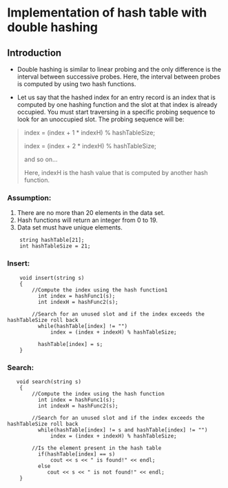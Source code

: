 # Implementation of hash table with double hashing

## Introduction

- Double hashing is similar to linear probing and the only difference is the interval between successive probes. Here, the interval between probes is computed by using two hash functions.

- Let us say that the hashed index for an entry record is an index that is computed by one hashing function and the slot at that index is already occupied. You must start traversing in a specific probing sequence to look for an unoccupied slot. The probing sequence will be:

> index = (index + 1 * indexH) % hashTableSize;
> 
> index = (index + 2 * indexH) % hashTableSize;
>
> and so on…
>
> Here, indexH is the hash value that is computed by another hash function.


### Assumption:

1. There are no more than 20 elements in the data set.
2. Hash functions will return an integer from 0 to 19.
3. Data set must have unique elements.

```
    string hashTable[21];
    int hashTableSize = 21;
```

### Insert:
```
    void insert(string s)
    {
        //Compute the index using the hash function1
          int index = hashFunc1(s);
          int indexH = hashFunc2(s);
        
        //Search for an unused slot and if the index exceeds the hashTableSize roll back
          while(hashTable[index] != "")
              index = (index + indexH) % hashTableSize;
        
          hashTable[index] = s;
    }
```

### Search:
```
   void search(string s)
    {
        //Compute the index using the hash function
          int index = hashFunc1(s);
          int indexH = hashFunc2(s);
        
        //Search for an unused slot and if the index exceeds the hashTableSize roll back
          while(hashTable[index] != s and hashTable[index] != "")
              index = (index + indexH) % hashTableSize;
        
        //Is the element present in the hash table
          if(hashTable[index] == s)
              cout << s << " is found!" << endl;
          else
             cout << s << " is not found!" << endl;
    }
```
